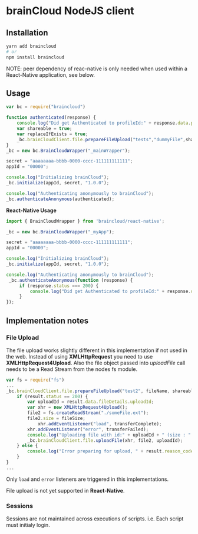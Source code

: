 # brainCloud NodeJS client

## Installation

```bash
yarn add braincloud
# or
npm install braincloud
```

NOTE: peer dependency of reac-native is only needed when used within a React-Native application, see below.

## Usage 

```javascript
var bc = require("braincloud")

function authenticated(response) {
    console.log("Did get Authenticated to profileId:" + response.data.profileId);
    var shareable = true;
    var replaceIfExists = true;
    _bc.brainCloudClient.file.prepareFileUpload("tests","dummyFile",shareable,replaceIfExists,)
}
_bc = new bc.BrainCloudWrapper("_mainWrapper");

secret = "aaaaaaaa-bbbb-0000-cccc-111111111111";
appId = "00000";

console.log("Initializing brainCloud");
_bc.initialize(appId, secret, "1.0.0");

console.log("Authenticating anonymously to brainCloud");
_bc.authenticateAnonymous(authenticated);
```

**React-Native Usage**

```javascript
import { BrainCloudWrapper } from 'braincloud/react-native';

_bc = new bc.BrainCloudWrapper("_myApp");

secret = "aaaaaaaa-bbbb-0000-cccc-111111111111";
appId = "00000";

console.log("Initializing brainCloud");
_bc.initialize(appId, secret, "1.0.0");

console.log("Authenticating anonymously to brainCloud");
 _bc.authenticateAnonymous(function (response) {
     if (response.status === 200) {
         console.log("Did get Authenticated to profileId:" + response.data.profileId);
     }
});

```
## Implementation notes

### File Upload

The file upload works slightly different in this implementation if not used in the web. Instead of using **XMLHttpRequest** you need to use **XMLHttpRequest4Upload**. Also the file object passed into *uploadFile* call needs to be a Read Stream from the nodes fs module.

```javascript
var fs = require("fs")
... 
_bc.brainCloudClient.file.prepareFileUpload("test2", fileName, shareable, replaceIfExists, fileSize, function (result) {
    if (result.status == 200) {
        var uploadId = result.data.fileDetails.uploadId;
        var xhr = new XMLHttpRequest4Upload();
        file2 = fs.createReadStream("./someFile.ext");
        file2.size = fileSize;
            xhr.addEventListener("load", transferComplete);
        xhr.addEventListener("error", transferFailed);
        console.log("Uploading file with id:" + uploadId + " (size : " + fileSize + " )");
        _bc.brainCloudClient.file.uploadFile(xhr, file2, uploadId);
    } else {
        console.log("Error preparing for upload, " + result.reason_code );
    }
}
...
```
Only `load` and `error` listeners are triggered in this implementations.


File upload is not yet supported in **React-Native**.

### Sessions

Sessions are not maintained across executions of scripts. i.e. Each script must initialy login. 
